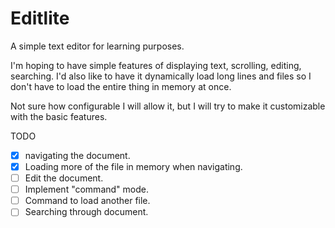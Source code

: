 # Editlite

A simple text editor for learning purposes.

I'm hoping to have simple features of displaying text, scrolling, editing, searching.
I'd also like to have it dynamically load long lines and files so I don't have to load the entire thing in memory at once.

Not sure how configurable I will allow it, but I will try to make it customizable with the basic features.

TODO
- [x] navigating the document.
- [x] Loading more of the file in memory when navigating.
- [ ] Edit the document.
- [ ] Implement "command" mode.
- [ ] Command to load another file.
- [ ] Searching through document.
